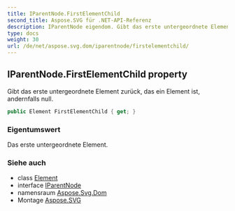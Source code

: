 ```yaml
---
title: IParentNode.FirstElementChild
second_title: Aspose.SVG für .NET-API-Referenz
description: IParentNode eigendom. Gibt das erste untergeordnete Element zurück das ein Element ist andernfalls null.
type: docs
weight: 30
url: /de/net/aspose.svg.dom/iparentnode/firstelementchild/
---
```

## IParentNode.FirstElementChild property

Gibt das erste untergeordnete Element zurück, das ein Element ist, andernfalls null.

```csharp
public Element FirstElementChild { get; }
```

### Eigentumswert

Das erste untergeordnete Element.

### Siehe auch

* class [Element](../../element/)
* interface [IParentNode](../)
* namensraum [Aspose.Svg.Dom](../../iparentnode/)
* Montage [Aspose.SVG](../../../)


